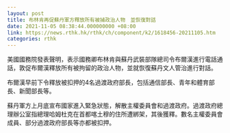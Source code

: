 ```yaml
---
layout: post
title: 布林肯再促蘇丹軍方釋放所有被捕政治人物　並恢復對話
date: 2021-11-05 08:38:44.000000000 +08:00
link: https://news.rthk.hk/rthk/ch/component/k2/1618456-20211105.htm
categories: rthk
---
```


美國國務院發表聲明，表示國務卿布林肯與蘇丹武裝部隊總司令布爾漢進行電話通話，敦促布爾漢釋放所有被拘留的政治人物，並就恢復蘇丹文人管治進行對話。

布爾漢早前下令釋放被扣押的4名過渡政府部長，包括通信部長、青年和體育部長、新聞部長等。

蘇丹軍方上月底宣布國家進入緊急狀態，解散主權委員會和過渡政府。過渡政府總理辦公室指總理哈姆杜克在首都喀土穆的住所遭綁架，其後獲釋。數名主權委員會成員、部分過渡政府部長等亦都被扣押。

